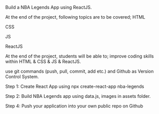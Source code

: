 Build a NBA Legends App using ReactJS.

At the end of the project, following topics are to be covered;
HTML

CSS

JS

ReactJS

At the end of the project, students will be able to;
improve coding skills within HTML & CSS & JS & ReactJS.

use git commands (push, pull, commit, add etc.) and Github as Version Control System.

Step 1: Create React App using npx create-react-app nba-legends

Step 2: Build NBA Legends app using data.js, images in assets folder.

Step 4: Push your application into your own public repo on Github